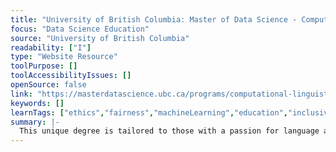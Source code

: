 ```yaml
---
title: "University of British Columbia: Master of Data Science - Computational Linguistics"
focus: "Data Science Education"
source: "University of British Columbia"
readability: ["I"]
type: "Website Resource"
toolPurpose: []
toolAccessibilityIssues: []
openSource: false
link: "https://masterdatascience.ubc.ca/programs/computational-linguistics"
keywords: []
learnTags: ["ethics","fairness","machineLearning","education","inclusivePractice","canadianLandscape"]
summary: |-
  This unique degree is tailored to those with a passion for language and data. The program combines foundational data science courses with advanced computational linguistics courses, equipping graduates with the skills to turn language-related data into knowledge and to build AI that can interpret human language.
---
```


